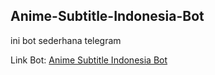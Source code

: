 ## Anime-Subtitle-Indonesia-Bot
ini bot sederhana telegram

Link Bot:
[Anime Subtitle Indonesia Bot](https://s.telegram.ind.in/Animesubsindo_bot)
